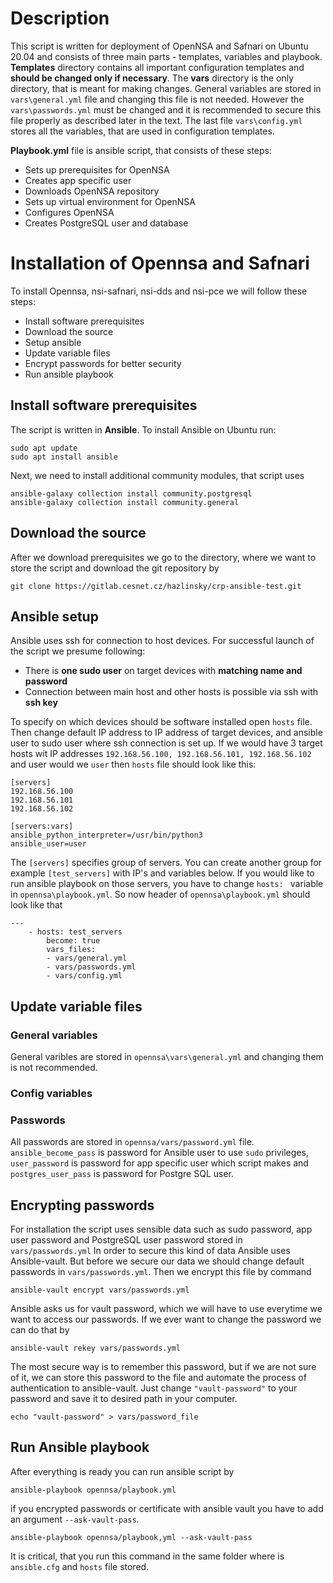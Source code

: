 # Description
This script is written for deployment of OpenNSA and Safnari on Ubuntu 20.04 and consists of three main parts - templates, variables and playbook. **Templates** directory contains all important configuration templates and **should be changed only if necessary**. The **vars**  directory is the only directory, that is meant for making changes. General variables are stored in `vars\general.yml` file and changing this file is not needed. However the `vars\passwords.yml` must be changed and it is recommended to secure this file properly as described later in the text. The last file `vars\config.yml` stores all the variables, that are used in configuration templates.

**Playbook.yml** file is ansible script, that consists of these steps:
* Sets up prerequisites for OpenNSA
* Creates app specific user
* Downloads OpenNSA repository
* Sets up virtual environment for OpenNSA
* Configures OpenNSA
* Creates PostgreSQL user and database
# Installation of Opennsa and Safnari
To install Opennsa, nsi-safnari, nsi-dds and nsi-pce we will follow these steps:
* Install software prerequisites
* Download the source
* Setup ansible
* Update variable files
* Encrypt passwords for better security
* Run ansible playbook
## Install software prerequisites
The script is written in **Ansible**. To install Ansible on Ubuntu run:

    sudo apt update
    sudo apt install ansible 

Next, we need to install additional community modules, that script uses

    ansible-galaxy collection install community.postgresql
    ansible-galaxy collection install community.general

## Download the source
After we download prerequisites we go to the directory, where we want to store the script and download the git repository by

    git clone https://gitlab.cesnet.cz/hazlinsky/crp-ansible-test.git
    
## Ansible setup
Ansible uses ssh for connection to host devices. For successful launch of the script we presume following:

* There is **one sudo user** on target devices with **matching name and password**
* Connection between main host and other hosts is possible via ssh with **ssh key**

To specify on which devices should be software installed open `hosts` file. Then change default IP address to IP address of target devices, and ansible user to sudo user where ssh connection is set up. If we would have 3 target hosts wit IP addresses `192.168.56.100, 192.168.56.101, 192.168.56.102` and user would we `user` then `hosts` file should look like this:

    [servers]
    192.168.56.100
    192.168.56.101
    192.168.56.102

    [servers:vars]
    ansible_python_interpreter=/usr/bin/python3
    ansible_user=user 

The `[servers]` specifies group of servers. You can create another group for example `[test_servers]` with IP's and variables below. If you would like to run ansible playbook on those servers, you have to change `hosts: ` variable in `opennsa\playbook.yml`. So now header of `opennsa\playbook.yml` should look like that

    --- 
        - hosts: test_servers
            become: true
            vars_files:
            - vars/general.yml
            - vars/passwords.yml
            - vars/config.yml

## Update variable files
### General variables
General varibles are stored in `opennsa\vars\general.yml` and changing them is not recommended.
### Config variables

### Passwords
All passwords are stored in `opennsa/vars/password.yml` file. `ansible_become_pass` is password for Ansible user to use `sudo` privileges, `user_password` is password for app specific user which script makes and `postgres_user_pass` is password for Postgre SQL user.
    
## Encrypting passwords
For installation the script uses sensible data such as sudo password, app user password and PostgreSQL user password stored in `vars/passwords.yml` In order to secure this kind of data Ansible uses Ansible-vault. But before we secure our data we should change default passwords in `vars/passwords.yml`. Then we encrypt this file by command 

    ansible-vault encrypt vars/passwords.yml

Ansible asks us for vault password, which we will have to use everytime we want to access our passwords. If we ever want to change the password we can do that by 

    ansible-vault rekey vars/passwords.yml

The most secure way is to remember this password, but if we are not sure of it, we can store this password to the file and automate the process of authentication to ansible-vault. Just change `"vault-password"` to your password and save it to desired path in your computer.

    echo "vault-password" > vars/password_file

## Run Ansible playbook
After everything is ready you can run ansible script by

    ansible-playbook opennsa/playbook.yml

if you encrypted passwords or certificate with ansible vault you have to add an argument `--ask-vault-pass`.

    ansible-playbook opennsa/playbook,yml --ask-vault-pass

It is critical, that you run this command in the same folder where is `ansible.cfg` and `hosts` file stored.


